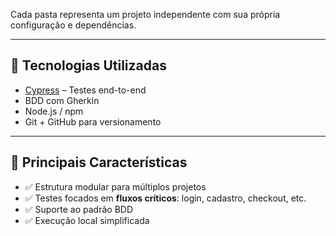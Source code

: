 
Cada pasta representa um projeto independente com sua própria configuração e dependências.

---

## 🔧 Tecnologias Utilizadas

- [Cypress](https://www.cypress.io/) – Testes end-to-end
- BDD com Gherkin
- Node.js / npm
- Git + GitHub para versionamento

---

## 📌 Principais Características

- ✅ Estrutura modular para múltiplos projetos
- ✅ Testes focados em **fluxos críticos**: login, cadastro, checkout, etc.
- ✅ Suporte ao padrão BDD
- ✅ Execução local simplificada